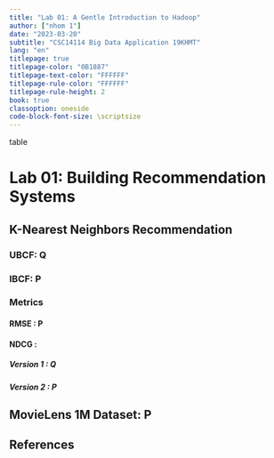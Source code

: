 ```yaml
---
title: "Lab 01: A Gentle Introduction to Hadoop"
author: ["nhom 1"]
date: "2023-03-20"
subtitle: "CSC14114 Big Data Application 19KHMT"
lang: "en"
titlepage: true
titlepage-color: "0B1887"
titlepage-text-color: "FFFFFF"
titlepage-rule-color: "FFFFFF"
titlepage-rule-height: 2
book: true
classoption: oneside
code-block-font-size: \scriptsize
---
```


table

# Lab 01:  Building Recommendation Systems

## K-Nearest Neighbors Recommendation

### UBCF: Q

### IBCF: P

### Metrics

#### RMSE : P

#### NDCG :

##### Version 1 : Q
##### Version 2 : P

## MovieLens 1M Dataset: P

## References
